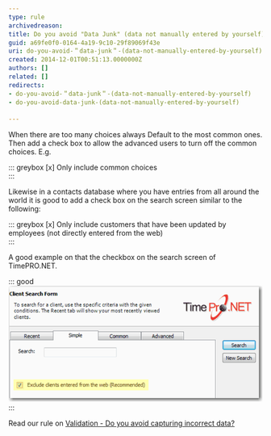 ```yaml
---
type: rule
archivedreason: 
title: Do you avoid "Data Junk" (data not manually entered by yourself)?
guid: a69fe0f0-0164-4a19-9c10-29f89069f43e
uri: do-you-avoid-＂data-junk＂-(data-not-manually-entered-by-yourself)
created: 2014-12-01T00:51:13.0000000Z
authors: []
related: []
redirects:
- do-you-avoid-＂data-junk＂-(data-not-manually-entered-by-yourself)
- do-you-avoid-data-junk-(data-not-manually-entered-by-yourself)

---
```


When there are too many choices always Default to the most common ones.  Then add a check box to allow the advanced users to turn off the common  choices. E.g.

<!--endintro-->


::: greybox
[x] Only include common choices  
:::

Likewise in a contacts database where you have entries from all around the world it is good to add a check box on the search screen similar to the following:


::: greybox
[x] Only include customers that have been updated by employees (not directly entered from the web)  
:::

A good example on that the checkbox on the search screen of TimePRO.NET.


::: good  
![Figure: Default search tick box in TimePRO.NET](../../assets/DefaultSearch.gif)  
:::

Read our rule on     [Validation - Do you avoid capturing incorrect data?](http://www.ssw.com.au/ssw/Standards/Rules/RulestoBetterInterfaces-Controls.aspx#AvoidIncorrectData)
